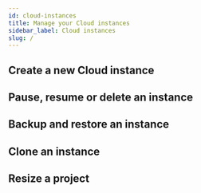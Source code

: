 ```yaml
---
id: cloud-instances
title: Manage your Cloud instances
sidebar_label: Cloud instances
slug: /
---
```


## Create a new Cloud instance
## Pause, resume or delete an instance
## Backup and restore an instance
## Clone an instance
## Resize a project
